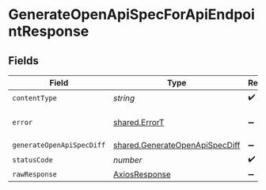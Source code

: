 # GenerateOpenApiSpecForApiEndpointResponse


## Fields

| Field                                                                            | Type                                                                             | Required                                                                         | Description                                                                      |
| -------------------------------------------------------------------------------- | -------------------------------------------------------------------------------- | -------------------------------------------------------------------------------- | -------------------------------------------------------------------------------- |
| `contentType`                                                                    | *string*                                                                         | :heavy_check_mark:                                                               | N/A                                                                              |
| `error`                                                                          | [shared.ErrorT](../../models/shared/errort.md)                                   | :heavy_minus_sign:                                                               | Default error response                                                           |
| `generateOpenApiSpecDiff`                                                        | [shared.GenerateOpenApiSpecDiff](../../models/shared/generateopenapispecdiff.md) | :heavy_minus_sign:                                                               | OK                                                                               |
| `statusCode`                                                                     | *number*                                                                         | :heavy_check_mark:                                                               | N/A                                                                              |
| `rawResponse`                                                                    | [AxiosResponse](https://axios-http.com/docs/res_schema)                          | :heavy_minus_sign:                                                               | N/A                                                                              |